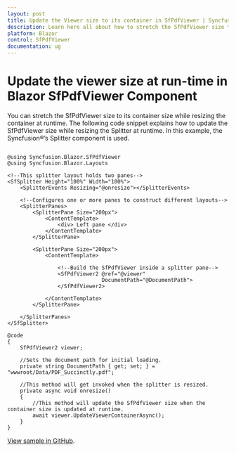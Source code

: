 ```yaml
---
layout: post
title: Update the Viewer size to its container in SfPdfViewer | Syncfusion®
description: Learn here all about how to stretch the SfPdfViewer size to its container in Syncfusion® Blazor SfPdfViewer component.
platform: Blazor
control: SfPdfViewer
documentation: ug
---
```


# Update the viewer size at run-time in Blazor SfPdfViewer Component

You can stretch the SfPdfViewer size to its container size while resizing the container at runtime. The following code snippet explains how to update the SfPdfViewer size while resizing the Splitter at runtime. In this example, the Syncfusion®’s Splitter component is used.

```cshtml

@using Syncfusion.Blazor.SfPdfViewer
@using Syncfusion.Blazor.Layouts

<!--This splitter layout holds two panes-->
<SfSplitter Height="100%" Width="100%">
    <SplitterEvents Resizing="@onresize"></SplitterEvents>

    <!--Configures one or more panes to construct different layouts-->
    <SplitterPanes>
        <SplitterPane Size="200px">
            <ContentTemplate>
                <div> Left pane </div>
            </ContentTemplate>
        </SplitterPane>

        <SplitterPane Size="200px">
            <ContentTemplate>

                <!--Build the SfPdfViewer inside a splitter pane-->
                <SfPdfViewer2 @ref="@viewer"
                              DocumentPath="@DocumentPath">
                </SfPdfViewer2>

            </ContentTemplate>
        </SplitterPane>

    </SplitterPanes>
</SfSplitter>

@code
{
    SfPdfViewer2 viewer;

    //Sets the document path for initial loading.
    private string DocumentPath { get; set; } = "wwwroot/Data/PDF_Succinctly.pdf";

    //This method will get invoked when the splitter is resized.
    private async void onresize()
    {
        //This method will update the SfPdfViewer size when the container size is updated at runtime.
        await viewer.UpdateViewerContainerAsync();
    }
}

```

[View sample in GitHub](https://github.com/SyncfusionExamples/blazor-pdf-viewer-examples/tree/master/Common/Resize%20the%20PDF%20Viewer%20to%20its%20parent%20element).